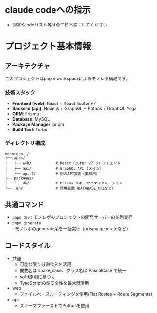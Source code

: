# claude codeへの指示
- 回答やtodoリスト等は全て日本語にしてください

# プロジェクト基本情報

## アーキテクチャ
このプロジェクトはpnpm workspaceによるモノレポ構成です。

### 技術スタック
- **Frontend (web)**: React + React Router v7
- **Backend (api)**: Node.js + GraphQL + Pothos + GraphQL Yoga
- **ORM**: Prisma
- **Database**: MySQL
- **Package Manager**: pnpm
- **Build Tool**: Turbo

### ディレクトリ構成
```
monorepo-1/
├── apps/
│   ├── web/           # React Router v7 フロントエンド
│   ├── api/           # GraphQL API (メイン)
│   └── api-2/         # 別のAPI実装（実験用）
├── packages/
│   └── db/            # Prisma スキーマとマイグレーション
└── .env               # 環境変数（DATABASE_URLなど）
```



## 共通コマンド

- `pnpm dev` : モノレポのプロジェクトの開発サーバーの並列実行
- `pnpm generate` : モノレポのgenerate系を一括実行（prisma generateなど）

## コードスタイル

- 共通
  - 可能な限り分割代入を活用
  - 関数名は snake_case、クラス名は PascalCase で統一
  - solid原則に基づく
  - TypeScriptの型安全性を最大限活用
- web
  - ファイルベースルーティングを使用(Flat Routes + Route Segments)
- api
  - スキーマファーストでPothosを使用

